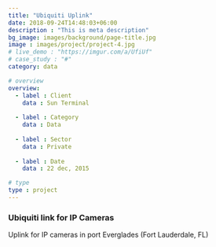 ```yaml
---
title: "Ubiquiti Uplink"
date: 2018-09-24T14:48:03+06:00
description : "This is meta description"
bg_image: images/background/page-title.jpg
image : images/project/project-4.jpg
# live_demo : "https://imgur.com/a/UfiUf"
# case_study : "#"
category: data

# overview
overview:
  - label : Client
    data : Sun Terminal
    
  - label : Category
    data : Data
    
  - label : Sector
    data : Private
    
  - label : Date
    data : 22 dec, 2015

# type
type : project
---
```


### Ubiquiti link for IP Cameras

Uplink for IP cameras in port Everglades (Fort Lauderdale, FL)
